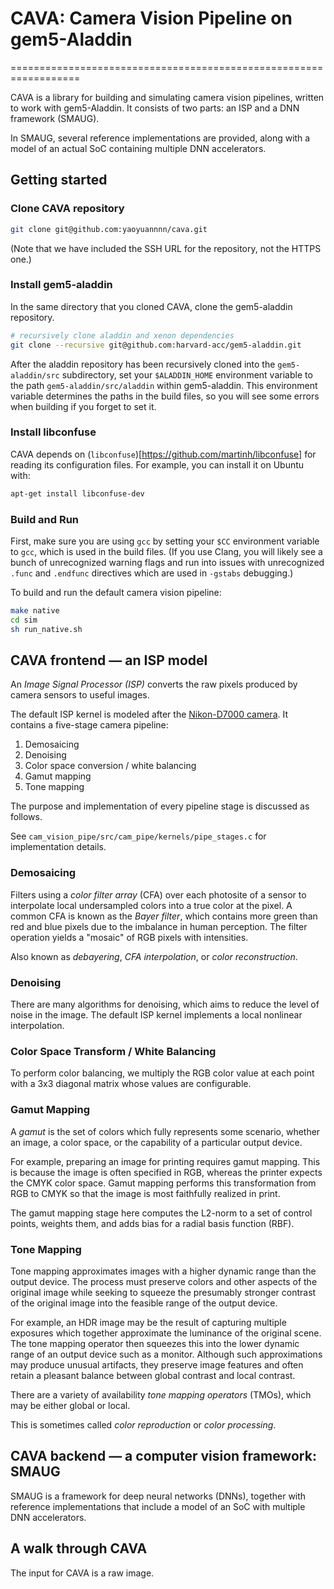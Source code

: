# CAVA: Camera Vision Pipeline on gem5-Aladdin
==================================================================

CAVA is a library for building and simulating camera vision pipelines, written
to work with gem5-Aladdin. It consists of two parts: an ISP and a DNN framework
(SMAUG).

In SMAUG, several reference implementations are provided, along with a
model of an actual SoC containing multiple DNN accelerators.

## Getting started ##

### Clone CAVA repository

  ```bash
  git clone git@github.com:yaoyuannnn/cava.git
  ```

(Note that we have included the SSH URL for the repository, not the HTTPS one.)

### Install gem5-aladdin

In the same directory that you cloned CAVA, clone the gem5-aladdin repository.

  ```bash
  # recursively clone aladdin and xenon dependencies
  git clone --recursive git@github.com:harvard-acc/gem5-aladdin.git
  ```

After the aladdin repository has been recursively cloned into the
`gem5-aladdin/src` subdirectory, set your `$ALADDIN_HOME` environment variable
to the path `gem5-aladdin/src/aladdin` within gem5-aladdin. This environment
variable determines the paths in the build files, so you will see some errors
when building if you forget to set it.

### Install libconfuse

CAVA depends on (`libconfuse`)[https://github.com/martinh/libconfuse] for
reading its configuration files. For example, you can install it on Ubuntu
with:

  ```bash
  apt-get install libconfuse-dev
  ```

### Build and Run

First, make sure you are using `gcc` by setting your `$CC` environment variable
to `gcc`, which is used in the build files. (If you use Clang, you will likely
see a bunch of unrecognized warning flags and run into issues with unrecognized
`.func` and `.endfunc` directives which are used in `-gstabs` debugging.)

To build and run the default camera vision pipeline:

  ```bash
  make native
  cd sim
  sh run_native.sh
  ```

## CAVA frontend — an ISP model ##
An *Image Signal Processor (ISP)* converts the raw pixels produced by camera
sensors to useful images. 

The default ISP kernel is modeled after the [Nikon-D7000
camera](https://en.wikipedia.org/wiki/Nikon_D7000). It contains a five-stage
camera pipeline: 

1. Demosaicing
2. Denoising
3. Color space conversion / white balancing
4. Gamut mapping
5. Tone mapping

The purpose and implementation of every pipeline stage is discussed as follows.

See `cam_vision_pipe/src/cam_pipe/kernels/pipe_stages.c` for implementation
details.

### Demosaicing ###

Filters using a _color filter array_ (CFA) over each photosite of a sensor to
interpolate local undersampled colors into a true color at the pixel. A common
CFA is known as the _Bayer filter_, which contains more green than red and blue
pixels due to the imbalance in human perception. The filter operation yields a
"mosaic" of RGB pixels with intensities.

Also known as _debayering_, _CFA interpolation_, or _color reconstruction_.

### Denoising ###

There are many algorithms for denoising, which aims to reduce the level of
noise in the image. The default ISP kernel implements a local nonlinear
interpolation.

### Color Space Transform / White Balancing ###

To perform color balancing, we multiply the RGB color value at each point with
a 3x3 diagonal matrix whose values are configurable.

### Gamut Mapping ###

A _gamut_ is the set of colors which fully represents some scenario, whether an
image, a color space, or the capability of a particular output device. 

For example, preparing an image for printing requires gamut mapping. This is
because the image is often specified in RGB, whereas the printer expects the
CMYK color space. Gamut mapping performs this transformation from RGB to CMYK
so that the image is most faithfully realized in print.

The gamut mapping stage here computes the L2-norm to a set of control points,
weights them, and adds bias for a radial basis function (RBF).

### Tone Mapping ###

Tone mapping approximates images with a higher dynamic range than the output
device. The process must preserve colors and other aspects of the original
image while seeking to squeeze the presumably stronger contrast of the original
image into the feasible range of the output device.

For example, an HDR image may be the result of capturing multiple exposures
which together approximate the luminance of the original scene. The tone
mapping operator then squeezes this into the lower dynamic range of an output
device such as a monitor. Although such approximations may produce unusual
artifacts, they preserve image features and often retain a pleasant balance
between global contrast and local contrast.

There are a variety of availability _tone mapping operators_ (TMOs), which may
be either global or local.

This is sometimes called _color reproduction_ or _color processing_.

## CAVA backend — a computer vision framework: SMAUG ##

SMAUG is a framework for deep neural networks (DNNs), together with reference
implementations that include a model of an SoC with multiple DNN accelerators.

## A walk through CAVA ##
The input for CAVA is a raw image. 
